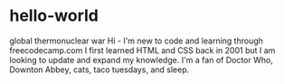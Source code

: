 # hello-world
global thermonuclear war
Hi - I'm new to code and learning through freecodecamp.com
I first learned HTML and CSS back in 2001 but I am looking to update and expand my knowledge.
I'm a fan of Doctor Who, Downton Abbey, cats, taco tuesdays, and sleep.
